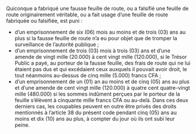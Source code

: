Quiconque a fabriqué une fausse feuille de route, ou a falsifié une feuille de route originairement véritable, ou a fait usage d’une feuille de route fabriquée ou falsifiée, est puni :
- d’un emprisonnement de six (06) mois au moins et de trois (03) ans au plus si la fausse feuille de route n’a eu pour objet que de tromper la surveillance de l’autorité publique ;
- d’un emprisonnement de trois (03) mois à trois (03) ans et d’une amende de vingt mille (20.000) à cent vingt mille (120.000), si le Trésor Public a payé, au porteur de la fausse feuille, des frais de route qui ne lui étaient pas dus et qui excédaient ceux auxquels il pouvait avoir droit, le tout néanmoins au-dessus de cinq mille (5.000) francs CFA ;
- d’un emprisonnement de un (01) an au moins et de cinq (05) ans au plus et d’une amende de cent vingt mille (120.000) à quatre cent quatre-vingt mille (480.000) si les sommes indûment perçues par le porteur de la feuille s’élèvent à cinquante mille francs CFA ou au-delà.
Dans ces deux derniers cas, les coupables peuvent en outre être privés des droits mentionnés à l’article 38 du présent code pendant cinq (05) ans au moins et dix (10) ans au plus, à compter du jour où ils ont subi leur peine.